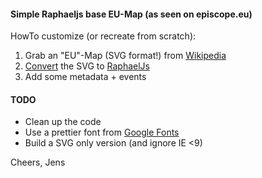 #### Simple Raphaeljs base EU-Map (as seen on episcope.eu)

HowTo customize (or recreate from scratch):

1. Grab an "EU"-Map (SVG format!) from [Wikipedia](https://commons.wikimedia.org/wiki/Category:SVG_maps_of_Europe)
2. [Convert](http://readysetraphael.com/) the SVG to [RaphaelJs](http://raphaeljs.com)
3. Add some metadata + events

#### TODO

* Clean up the code
* Use a prettier font from [Google Fonts](https://www.google.com/fonts)
* Build a SVG only version (and ignore IE <9)

Cheers,
Jens


